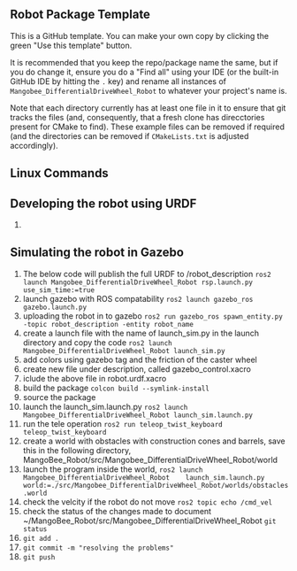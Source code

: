 ## Robot Package Template

This is a GitHub template. You can make your own copy by clicking the green "Use this template" button.

It is recommended that you keep the repo/package name the same, but if you do change it, ensure you do a "Find all" using your IDE (or the built-in GitHub IDE by hitting the `.` key) and rename all instances of `Mangobee_DifferentialDriveWheel_Robot` to whatever your project's name is.

Note that each directory currently has at least one file in it to ensure that git tracks the files (and, consequently, that a fresh clone has direcctories present for CMake to find). These example files can be removed if required (and the directories can be removed if `CMakeLists.txt` is adjusted accordingly).

**Linux Commands**
------------------
Developing the robot using URDF
----------------------------------
1. 

Simulating the robot in Gazebo
----------------------------------
1. The below code will publish the full URDF to /robot_description
   `ros2 launch Mangobee_DifferentialDriveWheel_Robot rsp.launch.py use_sim_time:=true`
2. launch gazebo with ROS compatability
   `ros2 launch gazebo_ros gazebo.launch.py`
3. uploading the robot in to gazebo
   `ros2 run gazebo_ros spawn_entity.py -topic robot_description -entity robot_name`
4. create a launch file with the name of launch_sim.py in the launch directory and copy the code
  `ros2 launch Mangobee_DifferentialDriveWheel_Robot launch_sim.py`
6. add colors using gazebo tag and the friction of the caster wheel
7. create new file under description, called gazebo_control.xacro
8. iclude the above file in robot.urdf.xacro
9. build the package
   `colcon build --symlink-install`
10. source the package
11. launch the launch_sim.launch.py
   `ros2 launch Mangobee_DifferentialDriveWheel_Robot launch_sim.launch.py`
12. run the tele operation
    `ros2 run teleop_twist_keyboard teleop_twist_keyboard`
13. create a world with obstacles with construction cones and barrels, save this in the following directory, MangoBee_Robot/src/Mangobee_DifferentialDriveWheel_Robot/world
14. launch the program inside the world,
   `ros2 launch Mangobee_DifferentialDriveWheel_Robot    launch_sim.launch.py    world:=./src/Mangobee_DifferentialDriveWheel_Robot/worlds/obstacles.world`
15. check the velcity if the robot do not move
    `ros2 topic echo /cmd_vel`
16. check the status of the changes made to document    
     ~/MangoBee_Robot/src/Mangobee_DifferentialDriveWheel_Robot
    `git status`
17. `git add .`
18. `git commit -m "resolving the problems"`
19. `git push`


   
   
